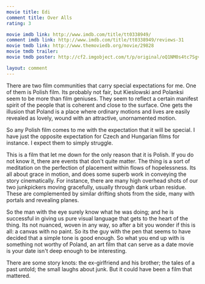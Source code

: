 ```yaml
---
movie title: Edi
comment title: Over Alls
rating: 3

movie imdb link: http://www.imdb.com/title/tt0338949/
comment imdb link: http://www.imdb.com/title/tt0338949/reviews-31
movie tmdb link: http://www.themoviedb.org/movie/29828
movie tmdb trailer: 
movie tmdb poster: http://cf2.imgobject.com/t/p/original/oQ1NM0s4tc7SgvDhFCJo6lbK9ik.jpg

layout: comment
---
```


There are two film communities that carry special expectations for me. One of them is Polish film. Its probably not fair, but Kieslowski and Polanksi seem to be more than film geniuses. They seem to reflect a certain manifest spirit of the people that is coherent and close to the surface. One gets the illusion that Poland is a place where ordinary motions and lives are easily revealed as lovely, wound with an attractive, unornamented motion.

So any Polish film comes to me with the expectation that it will be special. I have just the opposite expectation for Czech and Hungarian films for instance. I expect them to simply struggle. 

This is a film that let me down for the only reason that it is Polish. If you do not know it, there are events that don't quite matter. The thing is a sort of meditation on the perfection of placement within flows of hopelessness. Its all about grace in motion, and does some superb work in conveying the story cinematically. For instance, there are many high overhead shots of our two junkpickers moving gracefully, usually through dank urban residue. These are complemented by similar drifting shots from the side, many with portals and revealing planes.

So the man with the eye surely know what he was doing; and he is successful in giving us pure visual language that gets to the heart of the thing. Its not nuanced, woven in any way, so after a bit you wonder if this is all: a canvas with no paint. So its the guy with the pen that seems to have decided that a simple tone is good enough. So what you end up with is something not worthy of Poland, an art film that can serve as a date movie is your date isn't deep enough to be interesting.

There are some story knots: the ex-girlfriend and his brother; the tales of a past untold; the small laughs about junk. But it could have been a film that mattered.